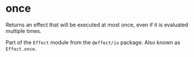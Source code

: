 # once

Returns an effect that will be executed at most once, even if it is
evaluated multiple times.

Part of the `Effect` module from the `@effect/io` package. Also known as `Effect.once`.
